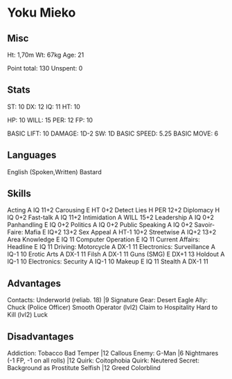# Yoku Mieko

## Misc

Ht: 1,70m
Wt: 67kg
Age: 21

Point total: 130
Unspent: 0

## Stats

ST: 10
DX: 12
IQ: 11
HT: 10

HP:     10
WILL:   15
PER:    12
FP:     10

BASIC LIFT:  10
DAMAGE:      1D-2
SW:          1D
BASIC SPEED: 5.25
BASIC MOVE:  6

## Languages

English (Spoken,Written)
Bastard

## Skills

Acting                      A   IQ      11+2
Carousing                   E   HT      0+2
Detect Lies                 H   PER     12+2
Diplomacy                   H   IQ      0+2
Fast-talk                   A   IQ      11+2
Intimidation                A   WILL    15+2
Leadership                  A   IQ      0+2
Panhandling                 E   IQ      0+2
Politics                    A   IQ      0+2
Public Speaking             A   IQ      0+2
Savoir-Faire: Mafia         E   IQ+2    13+2
Sex Appeal                  A   HT-1    10+2
Streetwise                  A   IQ+2    13+2
Area Knowledge              E   IQ      11
Computer Operation          E   IQ      11
Current Affairs: Headline   E   IQ      11
Driving: Motorcycle         A   DX-1    11
Electronics: Surveillance   A   IQ-1    10
Erotic Arts                 A   DX-1    11
Filsh                       A   DX-1    11
Guns (SMG)                  E   DX+1    13
Holdout                     A   IQ-1    10
Electronics: Security       A   IQ-1    10
Makeup                      E   IQ      11
Stealth                     A   DX-1    11

## Advantages

Contacts: Underworld (reliab. 18) |9
Signature Gear: Desert Eagle
Ally: Chuck (Police Officer)
Smooth Operator (lvl2)
Claim to Hospitality
Hard to Kill (lvl2)
Luck

## Disadvantages

Addiction: Tobacco
Bad Temper                          |12
Callous
Enemy: G-Man                        |6
Nightmares (-1 FP, -1 on all rolls) |12
Quirk: Coitophobia
Quirk: Neutered
Secret: Background as Prostitute
Selfish                             |12
Greed
Colorblind
